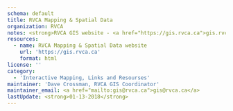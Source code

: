 ```yaml
---
schema: default
title: RVCA Mapping & Spatial Data
organization: RVCA
notes: <strong>RVCA GIS website - <a href="https://gis.rvca.ca">gis.rvca.ca</a></strong><br><br>1. View RVCA's extensive mapping and data on desktop, tablet, or mobile using one of our HTML5 interactive maps.<br>2. The RVCA's web mapping services are available to consume in GIS (ie ArcGIS Desktop or ArcGIS Online) or your own interactive web maps.
resources:
  - name: RVCA Mapping & Spatial Data website
    url: 'https://gis.rvca.ca'
    format: html
license: ''
category:
  - 'Interactive Mapping, Links and Resourses'
maintainer: 'Dave Crossman, RVCA GIS Coordinator'
maintainer_email: <a href="mailto:gis@rvca.ca">gis@rvca.ca</a>
lastUpdate: <strong>01-13-2018</strong>
---
```

